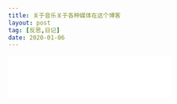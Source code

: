 ```yaml
---
title: 关于音乐关于各种媒体在这个博客
layout: post
tag: [反思,日记]
date: 2020-01-06
---
```


<iframe frameborder="no" border="0" marginwidth="0" marginheight="0" width=330 height=86 src="//music.163.com/outchain/player?type=2&id=4473697&auto=1&height=66"></iframe>